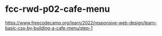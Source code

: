 # fcc-rwd-p02-cafe-menu
https://www.freecodecamp.org/learn/2022/responsive-web-design/learn-basic-css-by-building-a-cafe-menu/step-1
